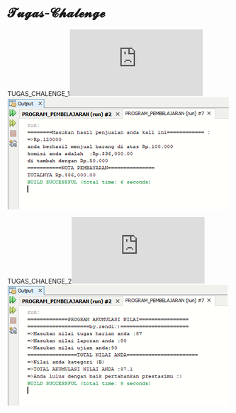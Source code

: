 # 𝓣𝓾𝓰𝓪𝓼-𝓒𝓱𝓪𝓵𝓮𝓷𝓰𝓮

TUGAS_CHALENGE_1![Alt Text](https://github.com/rendiwibawa/Tugas-Chalenge/blob/master/chalenge1.java)
![Alt Text](https://github.com/rendiwibawa/Tugas-Chalenge/blob/master/CHALENGE1.PNG)

TUGAS_CHALENGE_2![Alt Text](https://github.com/rendiwibawa/Tugas-Chalenge/blob/master/chalenge2.java)
![Alt Text](https://github.com/rendiwibawa/Tugas-Chalenge/blob/master/CHALENGE2.PNG)
